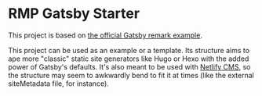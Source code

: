 # RMP Gatsby Starter

This project is based on [the official Gatsby remark example](https://using-remark.gatsbyjs.org).

This project can be used as an example or a template. 
Its structure aims to ape more "classic" static site generators like Hugo or Hexo with the added power of Gatsby's defaults. 
It's also meant to be used with [Netlify CMS](https://github.com/netlify/netlify-cms),
so the structure may seem to awkwardly bend to fit it at times (like the external siteMetadata file, for instance).
